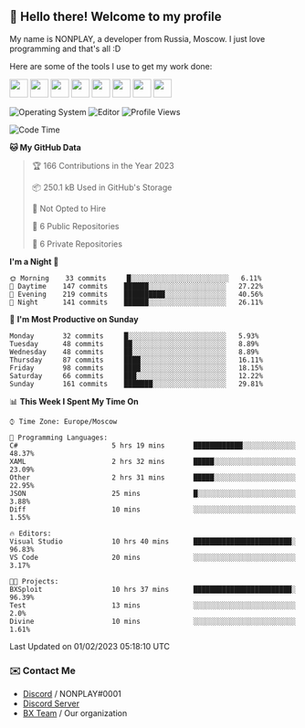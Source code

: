 ## :wave: Hello there! Welcome to my profile

My name is NONPLAY, a developer from Russia, Moscow. I just love programming and that's all :D

Here are some of the tools I use to get my work done:

<kbd><img height="32" src="https://img.icons8.com/color/2x/visual-studio-code-2019.png"></kbd>
<kbd><img height="32" src="https://img.icons8.com/color/2x/linux.png"></kbd>
<kbd><img height="32" src="https://img.icons8.com/fluent/2x/console.png"></kbd>
<kbd><img height="32" src="https://img.icons8.com/color/2x/open-source.png"></kbd>
<kbd><img height="32" src="https://img.icons8.com/color/2x/git.png"></kbd>
<kbd><img height="32" src="https://img.icons8.com/color/2x/nginx.png"></kbd>
<a href="?#gh-light-mode-only"><kbd><img height="32" src="https://img.icons8.com/metro/2x/mysql.png"></kbd></a>
<a href="?#gh-dark-mode-only"><kbd><img height="32" src="https://img.icons8.com/FFFFFF/metro/2x/mysql.png"></kbd></a>

![Operating System](https://img.shields.io/badge/OS-Windows%2010%20Pro-informational?style=for-the-badge&logo=Windows&logoColor=white&color=007ec6)
![Editor](https://img.shields.io/badge/Editor-VS%20Code-informational?style=for-the-badge&logo=Visual%20Studio%20Code&logoColor=white&color=007ec6)
![Profile Views](https://komarev.com/ghpvc/?username=NONPLAYT&color=blue&style=for-the-badge)

<!--START_SECTION:waka-->
![Code Time](http://img.shields.io/badge/Code%20Time-57%20hrs%2058%20mins-blue)

**🐱 My GitHub Data** 

> 🏆 166 Contributions in the Year 2023
 > 
> 📦 250.1 kB Used in GitHub's Storage 
 > 
> 🚫 Not Opted to Hire
 > 
> 📜 6 Public Repositories 
 > 
> 🔑 6 Private Repositories  
 > 
**I'm a Night 🦉** 

```text
🌞 Morning    33 commits     █░░░░░░░░░░░░░░░░░░░░░░░░   6.11% 
🌆 Daytime    147 commits    ██████░░░░░░░░░░░░░░░░░░░   27.22% 
🌃 Evening    219 commits    ██████████░░░░░░░░░░░░░░░   40.56% 
🌙 Night      141 commits    ██████░░░░░░░░░░░░░░░░░░░   26.11%

```
📅 **I'm Most Productive on Sunday** 

```text
Monday       32 commits     █░░░░░░░░░░░░░░░░░░░░░░░░   5.93% 
Tuesday      48 commits     ██░░░░░░░░░░░░░░░░░░░░░░░   8.89% 
Wednesday    48 commits     ██░░░░░░░░░░░░░░░░░░░░░░░   8.89% 
Thursday     87 commits     ████░░░░░░░░░░░░░░░░░░░░░   16.11% 
Friday       98 commits     ████░░░░░░░░░░░░░░░░░░░░░   18.15% 
Saturday     66 commits     ███░░░░░░░░░░░░░░░░░░░░░░   12.22% 
Sunday       161 commits    ███████░░░░░░░░░░░░░░░░░░   29.81%

```


📊 **This Week I Spent My Time On** 

```text
⌚︎ Time Zone: Europe/Moscow

💬 Programming Languages: 
C#                       5 hrs 19 mins       ████████████░░░░░░░░░░░░░   48.37% 
XAML                     2 hrs 32 mins       █████░░░░░░░░░░░░░░░░░░░░   23.09% 
Other                    2 hrs 31 mins       █████░░░░░░░░░░░░░░░░░░░░   22.95% 
JSON                     25 mins             █░░░░░░░░░░░░░░░░░░░░░░░░   3.88% 
Diff                     10 mins             ░░░░░░░░░░░░░░░░░░░░░░░░░   1.55%

🔥 Editors: 
Visual Studio            10 hrs 40 mins      ████████████████████████░   96.83% 
VS Code                  20 mins             ░░░░░░░░░░░░░░░░░░░░░░░░░   3.17%

🐱‍💻 Projects: 
BXSploit                 10 hrs 37 mins      ████████████████████████░   96.39% 
Test                     13 mins             ░░░░░░░░░░░░░░░░░░░░░░░░░   2.0% 
Divine                   10 mins             ░░░░░░░░░░░░░░░░░░░░░░░░░   1.61%

```


 Last Updated on 01/02/2023 05:18:10 UTC
<!--END_SECTION:waka-->

### ✉️ Contact Me

- [Discord](https://discord.com/users/597087584090587177) / NONPLAY#0001
- [Discord Server](https://discord.gg/p7cxhw7E2M)
- [BX Team](https://github.com/BX-Team) / Our organization
